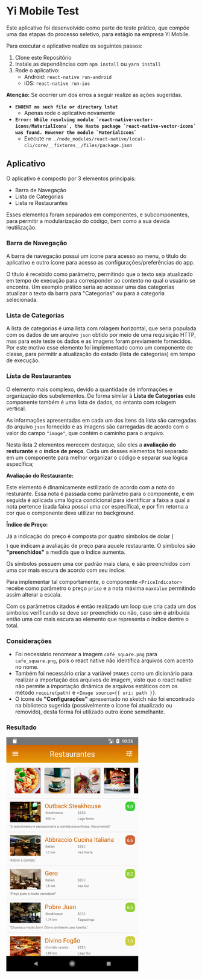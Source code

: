 # Yi Mobile Test

Este aplicativo foi desenvolvido como parte do teste prático, que compõe uma das etapas do processo seletivo, para estágio na empresa Yi Mobile.

Para executar o aplicativo realize os seguintes passos:

1. Clone este Repositório
2. Instale as dependências com ````npm install```` ou ````yarn install````
3. Rode o aplicativo:
    - Android: ````react-native run-android````
    - iOS: ````react-native run-ios````

**Atenção:** Se ocorrer um dos erros a seguir realize as ações sugeridas.

- **````ENOENT no such file or directory lstat````**
    - Apenas rode o aplicativo novamente
- **````Error: While resolving module `react-native-vector-icons/MaterialIcons`, the Haste package `react-native-vector-icons` was found. However the module `MaterialIcons` ````**
    - Execute ````rm ./node_modules/react-native/local-cli/core/__fixtures__/files/package.json````

## Aplicativo

O aplicativo é composto por 3 elementos principais:
- Barra de Navegação
- Lista de Categorias
- Lista re Restaurantes

Esses elementos foram separados em componentes, e subcomponentes, para permitir a modularização do código, bem como a sua devida reutilização.

### Barra de Navegação

A barra de navegação possui um ícone para acesso ao menu, o título do aplicativo e outro ícone para acesso as configurações/preferências do app.

O título é recebido como parâmetro, permitindo que o texto seja atualizado em tempo de execução para corresponder ao contexto no qual o usuário se encontra. Um exemplo prático seria ao acessar uma das categorias atualizar o texto da barra para "Categorias" ou para a categoria selecionada.

### Lista de Categorias

A lista de categorias é uma lista com rolagem horizontal, que seria populada com os dados de um arquivo ````json```` obtido por meio de uma requisição HTTP, mas para este teste os dados e as imagens foram previamente fornecidos. Por este motivo esse elemento foi implementado como um componente de classe, para permitir a atualização do estado (lista de categorias) em tempo de execução.

### Lista de Restaurantes

O elemento mais complexo, devido a quantidade de informações e organização dos subelementos. De forma similar à **Lista de Categorias** este componente também é uma lista de dados, no entanto com rolagem vertical.

As informações apresentadas em cada um dos itens da lista são carregadas do arquivo ````json```` fornecido e as imagens são carregadas de acordo com o valor do campo ````"image"````, que contém o caminho para o arquivo.

Nesta lista 2 elementos merecem destaque, são eles a **avaliação do resturante** e o **índice de preço**. Cada um desses elementos foi separado em um componente para melhor organizar o código e separar sua lógica específica;

**Avaliação do Restaurante:**

Este elemento é dinamicamente estilizado de acordo com a nota do resturante. Essa nota é passada como parâmetro para o componente, e em seguida é aplicada uma lógica condicional para identificar a faixa a qual a nota pertence (cada faixa possui uma cor específica), e por fim retorna a cor que o componente deve utilizar no background.

**Índice de Preço:**

Já a indicação do preço é composta por quatro símbolos de dolar ($$$$) que indicam a avaliação de preço para aquele restaurante. O símbolos são **"preenchidos"** a medida que o índice aumenta.

Os símbolos possuem uma cor padrão mais clara, e são preenchidos com uma cor mais escura de acordo com seu índice.

Para implementar tal comportamente, o componente ````<PriceIndicator>```` recebe como parâmetro o preço ````price```` e a nota máxima ````maxValue```` permitindo assim alterar a escala.

Com os parâmetros citados é então realizado um loop que cria cada um dos símbolos verificando se deve ser preenchido ou não, caso sim é atribuida então uma cor mais escura ao elemento que representa o índice dentre o total.

### Considerações

- Foi necessário renomear a imagem ````café_square.png```` para ````cafe_square.png````, pois o react native não identifica arquivos com acento no nome.
- Também foi necessário criar a variável ````IMAGES```` como um dicionário para realizar a importação dos arquivos de imagem, visto que o react native não permite a importação dinâmica de arquivos estáticos com os método ````require(path)```` e ````<Image source={{ uri: path }}````.
- O ícone de **"Configurações"** apresentado no sketch não foi encontrado na biblioteca sugerida (possivelmente o ícone foi atualizado ou removido), desta forma foi utilizado outro ícone semelhante.

### Resultado

<img src="https://github.com/JonathanRufino/yimobiletest/blob/master/Android.png?raw=true" width="350">
